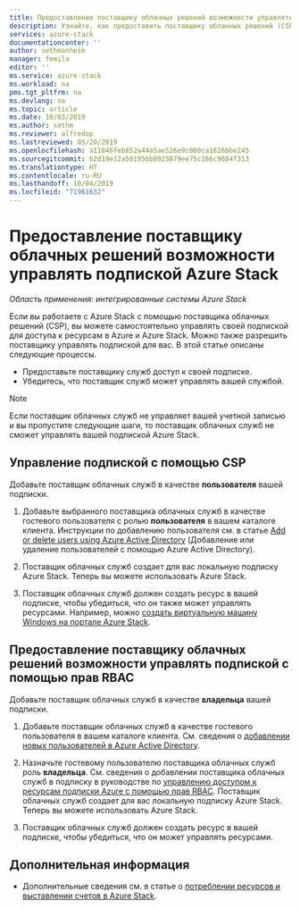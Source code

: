 ```yaml
---
title: Предоставление поставщику облачных решений возможности управлять подпиской Azure Stack | Документация Майкрософт
description: Узнайте, как предоставить поставщику облачных решений (CSP) возможность управлять подпиской Azure Stack.
services: azure-stack
documentationcenter: ''
author: sethmanheim
manager: femila
editor: ''
ms.service: azure-stack
ms.workload: na
pms.tgt_pltfrm: na
ms.devlang: na
ms.topic: article
ms.date: 10/03/2019
ms.author: sethm
ms.reviewer: alfredop
ms.lastreviewed: 05/20/2019
ms.openlocfilehash: a11846feb852a44a5ae526e9c060ca1626bbe245
ms.sourcegitcommit: b2d19e12a50195bb8925879ee75c186c9604f313
ms.translationtype: HT
ms.contentlocale: ru-RU
ms.lasthandoff: 10/04/2019
ms.locfileid: "71961632"
---
```

# <a name="let-your-cloud-solution-provider-manage-your-azure-stack-subscription"></a>Предоставление поставщику облачных решений возможности управлять подпиской Azure Stack

*Область применения: интегрированные системы Azure Stack*

Если вы работаете с Azure Stack с помощью поставщика облачных решений (CSP), вы можете самостоятельно управлять своей подпиской для доступа к ресурсам в Azure и Azure Stack. Можно также разрешить поставщику управлять подпиской для вас. В этой статье описаны следующие процессы.

* Предоставьте поставщику служб доступ к своей подписке.
* Убедитесь, что поставщик служб может управлять вашей службой.

> [!NOTE]
> Если поставщик облачных служб не управляет вашей учетной записью и вы пропустите следующие шаги, то поставщик облачных служб не сможет управлять вашей подпиской Azure Stack.

## <a name="manage-your-subscription-with-a-csp"></a>Управление подпиской с помощью CSP

Добавьте поставщик облачных служб в качестве **пользователя** вашей подписки.

1. Добавьте выбранного поставщика облачных служб в качестве гостевого пользователя с ролью **пользователя** в вашем каталоге клиента. Инструкции по добавлению пользователя см. в статье [Add or delete users using Azure Active Directory](/azure/active-directory/add-users-azure-active-directory) (Добавление или удаление пользователей с помощью Azure Active Directory).

2. Поставщик облачных служб создает для вас локальную подписку Azure Stack. Теперь вы можете использовать Azure Stack.

3. Поставщик облачных служб должен создать ресурс в вашей подписке, чтобы убедиться, что он также может управлять ресурсами. Например, можно [создать виртуальную машину Windows на портале Azure Stack](azure-stack-quick-windows-portal.md).

## <a name="let-the-csp-manage-your-subscription-using-rbac-rights"></a>Предоставление поставщику облачных решений возможности управлять подпиской с помощью прав RBAC

Добавьте поставщик облачных служб в качестве **владельца** вашей подписки.

1. Добавьте поставщик облачных служб в качестве гостевого пользователя в вашем каталоге клиента. См. сведения о [добавлении новых пользователей в Azure Active Directory](/azure/active-directory/add-users-azure-active-directory).

2. Назначьте гостевому пользователю поставщика облачных служб роль **владельца**. См. сведения о добавлении поставщика облачных служб в подписку в руководстве по [управлению доступом к ресурсам подписки Azure с помощью прав RBAC](/azure/role-based-access-control/role-assignments-portal). Поставщик облачных служб создает для вас локальную подписку Azure Stack. Теперь вы можете использовать Azure Stack.
3. Поставщик облачных служб должен создать ресурс в вашей подписке, чтобы убедиться, что он может управлять ресурсами.

## <a name="next-steps"></a>Дополнительная информация

* Дополнительные сведения см. в статье о [потреблении ресурсов и выставлении счетов в Azure Stack](../operator/azure-stack-billing-and-chargeback.md).
